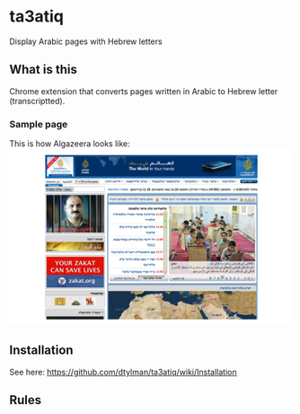 # ta3atiq
Display Arabic pages with Hebrew letters

## What is this
Chrome extension that converts pages written in Arabic to Hebrew letter (transcriptted).

### Sample page
This is how Algazeera looks like:
![Algazeera Sample](ta3atic.png)

## Installation
See here: https://github.com/dtylman/ta3atiq/wiki/Installation


## Rules
